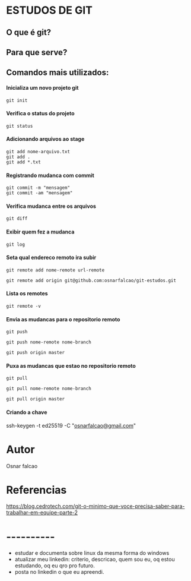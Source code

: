 # ESTUDOS DE GIT

## O que é git?

## Para que serve?

## Comandos mais utilizados:

#### Inicializa um novo projeto git

```
git init
```

#### Verifica o status do projeto
```
git status
```

#### Adicionando arquivos ao stage
```
git add nome-arquivo.txt
git add .
git add *.txt

```

#### Registrando mudanca com commit
```
git commit -m "mensagem"
git commit -am "mensagem"
```

#### Verifica mudanca entre os arquivos
```
git diff 
```


#### Exibir quem fez a mudanca 
```
git log 
```


#### Seta qual endereco remoto ira subir
```
git remote add nome-remote url-remote 

git remote add origin git@github.com:osnarfalcao/git-estudos.git

```

#### Lista os remotes
```
git remote -v

```

#### Envia as mudancas para o repositorio remoto
```
git push 

git push nome-remote nome-branch

git push origin master

```

#### Puxa as mudancas que estao no repositorio remoto
```
git pull

git pull nome-remote nome-branch

git pull origin master

```

#### Criando a chave

ssh-keygen -t ed25519 -C "osnarfalcao@gmail.com"

# Autor
Osnar falcao

# Referencias

https://blog.cedrotech.com/git-o-minimo-que-voce-precisa-saber-para-trabalhar-em-equipe-parte-2

# ---------- 
- estudar e documenta sobre linux da mesma forma do windows
- atualizar meu linkedin: criterio, descricao, quem sou eu, oq estou estudando, oq eu qro pro futuro.
- posta no linkedin o que eu apreendi.

